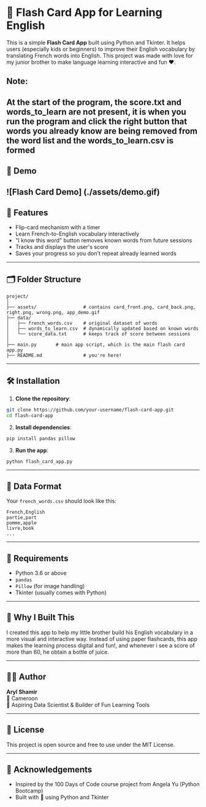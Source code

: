 
# 🧠 Flash Card App for Learning English

This is a simple **Flash Card App** built using Python and Tkinter. It helps users (especially kids or beginners) to improve their English vocabulary by translating French words into English. This project was made with love for my junior brother to make language learning interactive and fun ❤️.

## Note:

At the start of the program, the score.txt and words_to_learn are not present, it is when you run the program and click the right button that words you already know are being removed from the word list and the words_to_learn.csv is formed 
---

## 📸 Demo

![Flash Card Demo] (./assets/demo.gif)
---

## 🚀 Features

- Flip-card mechanism with a timer  
- Learn French-to-English vocabulary interactively  
- "I know this word" button removes known words from future sessions  
- Tracks and displays the user's score  
- Saves your progress so you don't repeat already learned words  

---

## 🗂 Folder Structure

```
project/
│
├── assets/                 # contains card_front.png, card_back.png, right.png, wrong.png, app_demo.gif
├── data/
│   ├── french_words.csv    # original dataset of words
│   ├── words_to_learn.csv  # dynamically updated based on known words
│   └── score_data.txt      # keeps track of score between sessions
│
├── main.py       # main app script, which is the main flash card app.py
├── README.md               # you're here!
```

---

## 🛠 Installation

1. **Clone the repository**:

```bash
git clone https://github.com/your-username/flash-card-app.git
cd flash-card-app
```

2. **Install dependencies**:

```bash
pip install pandas pillow
```

3. **Run the app**:

```bash
python flash_card_app.py
```

---

## 📁 Data Format

Your `french_words.csv` should look like this:

```csv
French,English
partie,part
pomme,apple
livre,book
...
```

---

## 📌 Requirements

- Python 3.6 or above  
- `pandas`  
- `Pillow` (for image handling)  
- Tkinter (usually comes with Python)  

---

## 🧒 Why I Built This

I created this app to help my little brother build his English vocabulary in a more visual and interactive way. Instead of using paper flashcards, this app makes the learning process digital and fun!, and whenever i see a score of more than 60, he obtain a bottle of juice.

---

## 👨‍💻 Author

**Aryl Shamir**  
📍 Cameroon  
🎯 Aspiring Data Scientist & Builder of Fun Learning Tools  

---

## 🪪 License

This project is open source and free to use under the MIT License.

---

## 🙌 Acknowledgements

- Inspired by the 100 Days of Code course project from Angela Yu (Python Bootcamp)  
- Built with 💙 using Python and Tkinter

